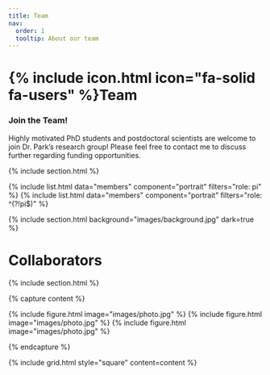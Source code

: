 ```yaml
---
title: Team
nav:
  order: 1
  tooltip: About our team
---
```


# {% include icon.html icon="fa-solid fa-users" %}Team

### Join the Team!
Highly motivated PhD students and postdoctoral scientists are welcome to join Dr. Park’s research group! 
Please feel free to contact me to discuss further regarding funding opportunities.

{% include section.html %}

{% include list.html data="members" component="portrait" filters="role: pi" %}
{% include list.html data="members" component="portrait" filters="role: ^(?!pi$)" %}

{% include section.html background="images/background.jpg" dark=true %}

# Collaborators

{% include section.html %}

{% capture content %}

{% include figure.html image="images/photo.jpg" %}
{% include figure.html image="images/photo.jpg" %}
{% include figure.html image="images/photo.jpg" %}

{% endcapture %}

{% include grid.html style="square" content=content %}

